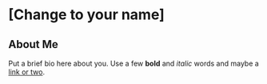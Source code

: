 # [Change to your name]

## About Me
Put a brief bio here about you. Use a few **bold** and _italic_ words and maybe a [link or two](http://www.google.com).